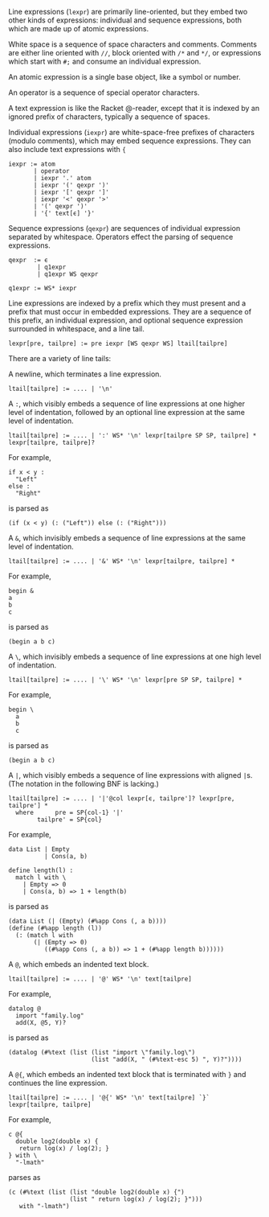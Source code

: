 Line expressions (`lexpr`) are primarily line-oriented, but they embed
two other kinds of expressions: individual and sequence expressions,
both which are made up of atomic expressions.

White space is a sequence of space characters and comments. Comments
are either line oriented with `//`, block oriented with `/*` and
`*/`, or expressions which start with `#;` and consume an individual
expression.

An atomic expression is a single base object, like a symbol or
number.

An operator is a sequence of special operator characters.

A text expression is like the Racket @-reader, except that it is
indexed by an ignored prefix of characters, typically a sequence of
spaces.

Individual expressions (`iexpr`) are white-space-free prefixes of
characters (modulo comments), which may embed sequence
expressions. They can also include text expressions with `{`

```bnf
iexpr := atom
       | operator
       | iexpr '.' atom
       | iexpr '(' qexpr ')'
       | iexpr '[' qexpr ']'
       | iexpr '<' qexpr '>'
       | '(' qexpr ')'
       | '{' text[ϵ] '}'
```

Sequence expressions (`qexpr`) are sequences of individual expression
separated by whitespace. Operators effect the parsing of sequence
expressions.

```bnf
qexpr  := ϵ
        | q1expr
        | q1expr WS qexpr
        
q1expr := WS* iexpr
```

Line expressions are indexed by a prefix which they must present and a
prefix that must occur in embedded expressions. They are a sequence of
this prefix, an individual expression, and optional sequence
expression surrounded in whitespace, and a line tail.

```bnf
lexpr[pre, tailpre] := pre iexpr [WS qexpr WS] ltail[tailpre]
```

There are a variety of line tails:

A newline, which terminates a line expression.

```bnf
ltail[tailpre] := .... | '\n'
```

A `:`, which visibly embeds a sequence of line expressions at one
higher level of indentation, followed by an optional line expression
at the same level of indentation.

```bnf
ltail[tailpre] := .... | ':' WS* '\n' lexpr[tailpre SP SP, tailpre] * lexpr[tailpre, tailpre]?
```

For example,

```lexpr
if x < y :
  "Left"
else :
  "Right"
```

is parsed as

```sexpr
(if (x < y) (: ("Left")) else (: ("Right")))
```

A `&`, which invisibly embeds a sequence of line expressions at the
same level of indentation.

```bnf
ltail[tailpre] := .... | '&' WS* '\n' lexpr[tailpre, tailpre] *
```

For example,

```lexpr
begin &
a
b
c
```

is parsed as

```sexpr
(begin a b c)
```

A `\`, which invisibly embeds a sequence of line expressions at one
high level of indentation.

```bnf
ltail[tailpre] := .... | '\' WS* '\n' lexpr[pre SP SP, tailpre] *
```

For example,

```lexpr
begin \
  a
  b
  c
```

is parsed as

```sexpr
(begin a b c)
```

A `|`, which visibly embeds a sequence of line expressions with
aligned `|`s. (The notation in the following BNF is lacking.)

```bnf
ltail[tailpre] := .... | '|'@col lexpr[ϵ, tailpre']? lexpr[pre, tailpre'] *
  where      pre = SP{col-1} '|'
        tailpre' = SP{col}
```

For example,

```lexpr
data List | Empty
          | Cons(a, b)

define length(l) :
  match l with \
    | Empty => 0
    | Cons(a, b) => 1 + length(b)
```

is parsed as

```sexpr
(data List (| (Empty) (#%app Cons (, a b))))
(define (#%app length (l))
  (: (match l with 
       (| (Empty => 0)
          ((#%app Cons (, a b)) => 1 + (#%app length b))))))
```

A `@`, which embeds an indented text block.

```bnf
ltail[tailpre] := .... | '@' WS* '\n' text[tailpre]
```

For example,

```lexpr
datalog @
  import "family.log"
  add(X, @5, Y)?
```

is parsed as

```sexpr
(datalog (#%text (list (list "import \"family.log\")
                       (list "add(X, " (#%text-esc 5) ", Y)?"))))
```

A `@{`, which embeds an indented text block that is
terminated with `}` and continues the line expression.

```bnf
ltail[tailpre] := .... | '@{' WS* '\n' text[tailpre] `}` lexpr[tailpre, tailpre]
```

For example,

```lexpr
c @{
  double log2(double x) {
   return log(x) / log(2); }
} with \
  "-lmath"
```

parses as

```sexpr
(c (#%text (list (list "double log2(double x) {")
                 (list " return log(x) / log(2); }")))
   with "-lmath")
```

